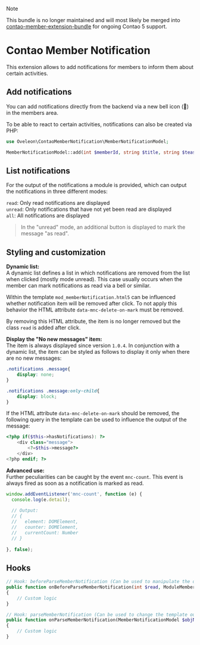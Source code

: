 > [!NOTE]  
> This bundle is no longer maintained and will most likely be merged into
> [contao-member-extension-bundle](https://github.com/oveleon/contao-member-extension-bundle) for ongoing Contao 5 support. 

# Contao Member Notification
This extension allows to add notifications for members to inform them about certain activities.

## Add notifications
You can add notifications directly from the backend via a new bell icon (🔔) in the members area.

To be able to react to certain activities, notifications can also be created via PHP:
```php
use Oveleon\ContaoMemberNotification\MemberNotificationModel;

MemberNotificationModel::add(int $memberId, string $title, string $teaser, string $jumpTo);
```

## List notifications
For the output of the notifications a module is provided, which can output the notifications in three different modes:

`read`: Only read notifications are displayed\
`unread`: Only notifications that have not yet been read are displayed\
`all`: All notifications are displayed

> In the "unread" mode, an additional button is displayed to mark the message "as read".

## Styling and customization
**Dynamic list:**\
A dynamic list defines a list in which notifications are removed from the list when clicked (mostly mode unread). This case usually occurs when the member can mark notifications as read via a bell or similar.

Within the template `mod_memberNotification.html5` can be influenced whether notification item will be removed after click. To not apply this behavior the HTML attribute `data-mnc-delete-on-mark` must be removed.

By removing this HTML attribute, the item is no longer removed but the class `read` is added after click.

**Display the "No new messages" item:**\
The item is always displayed since version `1.0.4`. In conjunction with a dynamic list, the item can be styled as follows to display it only when there are no new messages:

```css
.notifications .message{
    display: none;
}

.notifications .message:only-child{
    display: block;
}
```

If the HTML attribute `data-mnc-delete-on-mark` should be removed, the following query in the template can be used to influence the output of the message:
```php
<?php if($this->hasNotifications): ?>
    <div class="message">
        <?=$this->message?>
    </div>
<?php endif; ?>
```

**Advanced use:**\
Further peculiarities can be caught by the event `mnc-count`. This event is always fired as soon as a notification is marked as read.

```js
window.addEventListener('mnc-count', function (e) {
  console.log(e.detail);
  
  // Output:
  // {
  //   element: DOMElement,
  //   counter: DOMElement,
  //   currentCount: Number
  // }
    
}, false);
```

## Hooks
```php
// Hook: beforeParseMemberNotification (Can be used to manipulate the data query)
public function onBeforeParseMemberNotification(int $read, ModuleMemberNotification $module): ?MemberNotificationModel
{
    // Custom logic
}
```

```php
// Hook: parseMemberNotification (Can be used to change the template output)
public function onParseMemberNotification(MemberNotificationModel $objNotifications, ModuleMemberNotification $module): void
{
    // Custom logic
}
```
